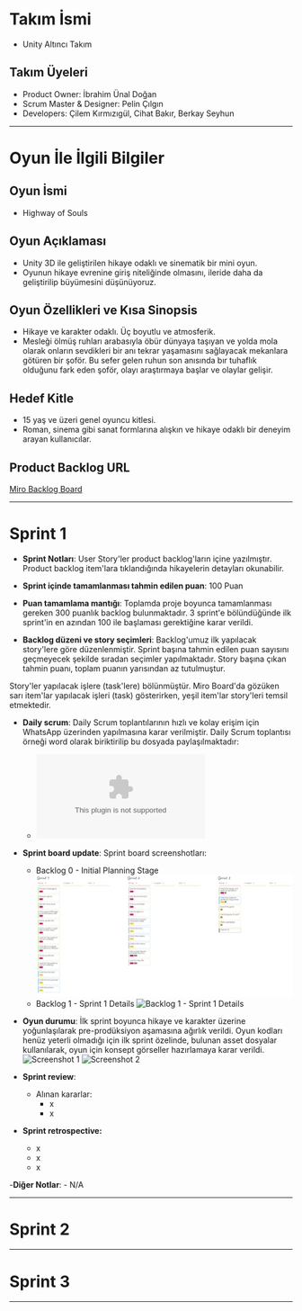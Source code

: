 # **Takım İsmi**

- Unity Altıncı Takım

## Takım Üyeleri

- Product Owner: İbrahim Ünal Doğan
- Scrum Master & Designer: Pelin Çılgın
- Developers: Çilem Kırmızıgül, Cihat Bakır, Berkay Seyhun

---

# Oyun İle İlgili Bilgiler

## Oyun İsmi

- Highway of Souls

## Oyun Açıklaması

- Unity 3D ile geliştirilen hikaye odaklı ve sinematik bir mini oyun. 
- Oyunun hikaye evrenine giriş niteliğinde olmasını, ileride daha da geliştirilip büyümesini düşünüyoruz.

## Oyun Özellikleri ve Kısa Sinopsis

- Hikaye ve karakter odaklı. Üç boyutlu ve atmosferik.
- Mesleği ölmüş ruhları arabasıyla öbür dünyaya taşıyan ve yolda mola olarak onların sevdikleri bir anı tekrar yaşamasını sağlayacak mekanlara götüren bir şoför. Bu sefer gelen ruhun son anısında bır tuhaflık olduğunu fark eden şoför, olayı araştırmaya başlar ve olaylar gelişir.

## Hedef Kitle

- 15 yaş ve üzeri genel oyuncu kitlesi.
- Roman, sinema gibi sanat formlarına alışkın ve hikaye odaklı bir deneyim arayan kullanıcılar.

## Product Backlog URL

[Miro Backlog Board](https://miro.com/app/board/uXjVO689xFw=/?share_link_id=391876246049)

---

# Sprint 1

- **Sprint Notları**: User Story'ler product backlog'ların içine yazılmıştır. Product backlog item'lara tıklandığında hikayelerin detayları okunabilir.

- **Sprint içinde tamamlanması tahmin edilen puan**: 100 Puan

- **Puan tamamlama mantığı**: Toplamda proje boyunca tamamlanması gereken 300 puanlık backlog bulunmaktadır. 3 sprint'e bölündüğünde ilk sprint'in en azından 100 ile başlaması gerektiğine karar verildi.

- **Backlog düzeni ve story seçimleri**: Backlog'umuz ilk yapılacak story'lere göre düzenlenmiştir. Sprint başına tahmin edilen puan sayısını geçmeyecek şekilde sıradan seçimler yapılmaktadır. Story başına çıkan tahmin puanı, toplam puanın yarısından az tutulmuştur. 

Story'ler yapılacak işlere (task'lere) bölünmüştür. Miro Board'da gözüken sarı item'lar yapılacak işleri (task) gösterirken, yeşil item'lar story'leri temsil etmektedir.

- **Daily scrum**: Daily Scrum toplantılarının hızlı ve kolay erişim için WhatsApp üzerinden yapılmasına karar verilmiştir. Daily Scrum toplantısı örneği word olarak biriktirilip bu dosyada paylaşılmaktadır: 
	- ![Sprint 1 Daily Scrum Chats](https://github.com/cilgin/UnityBootcamp/blob/6e6edf016c66643fc542c90ad44cdc958086329a/ProjectManagement/Sprint1Documents/DailyScrumMeetingNotesSprint1.docx)

- **Sprint board update**: Sprint board screenshotları: 
	- Backlog 0 - Initial Planning Stage ![Backlog 0 - Initial Planning](https://github.com/cilgin/UnityBootcamp/blob/8c183784d727f9e359d4089d6597905b0297ee02/ProjectManagement/Sprint1Documents/backlog0.jpg) 
	- Backlog 1 - Sprint 1 Details ![Backlog 1 - Sprint 1 Details](link) 

- **Oyun durumu**: İlk sprint boyunca hikaye ve karakter üzerine yoğunlaşılarak pre-prodüksiyon aşamasına ağırlık verildi. Oyun kodları henüz yeterli olmadığı için ilk sprint özelinde, bulunan asset dosyalar kullanılarak, oyun için konsept görseller hazırlamaya karar verildi.
  ![Screenshot 1](link)
  ![Screenshot 2](link)

- **Sprint review**: 
	- Alınan kararlar: 
		- x
		- x

- **Sprint retrospective:**
  - x
  - x
  - x 

-**Diğer Notlar**:
	- N/A

---

# Sprint 2


---

# Sprint 3

---
